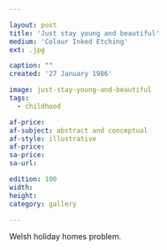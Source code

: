```yaml
---

layout: post
title: 'Just stay young and beautiful'
medium: 'Colour Inked Etching'
ext: .jpg

caption: ""
created: '27 January 1986'

image: just-stay-young-and-beautiful
tags:
  - childhood

af-price:
af-subject: abstract and conceptual
af-style: illustrative
af-price:
sa-price:
sa-url:

edition: 100
width:
height:
category: gallery

---
```


Welsh holiday homes problem.
